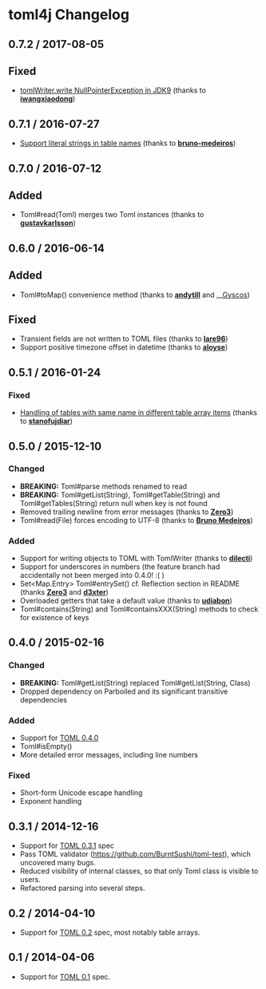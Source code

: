 # toml4j Changelog

## 0.7.2 / 2017-08-05

## Fixed

* [tomlWriter.write NullPointerException in JDK9](https://github.com/mwanji/toml4j/issues/46) (thanks to __[iwangxiaodong](https://github.com/iwangxiaodong)__)

## 0.7.1 / 2016-07-27

* [Support literal strings in table names](https://github.com/mwanji/toml4j/issues/36) (thanks to __[bruno-medeiros](https://github.com/bruno-medeiros)__)

## 0.7.0 / 2016-07-12

## Added

* Toml#read(Toml) merges two Toml instances (thanks to __[gustavkarlsson](https://github.com/gustavkarlsson)__)

## 0.6.0 / 2016-06-14

## Added

* Toml#toMap() convenience method (thanks to __[andytill](https://github.com/andytill)__ and __[Gyscos](https://github.com/Gyscos)) 

## Fixed

* Transient fields are not written to TOML files (thanks to __[lare96](https://github.com/lare96)__)
* Support positive timezone offset in datetime (thanks to __[aloyse](https://github.com/aloyse)__)

## 0.5.1 / 2016-01-24

### Fixed

* [Handling of tables with same name in different table array items](https://github.com/mwanji/toml4j/issues/26) (thanks to __[stanofujdiar](https://github.com/stanofujdiar)__)

## 0.5.0 / 2015-12-10

### Changed

* __BREAKING:__ Toml#parse methods renamed to read
* __BREAKING:__ Toml#getList(String), Toml#getTable(String) and Toml#getTables(String) return null when key is not found
* Removed trailing newline from error messages (thanks to __[Zero3](https://github.com/Zero3)__)
* Toml#read(File) forces encoding to UTF-8 (thanks to __[Bruno Medeiros](https://github.com/bruno-medeiros)__)

### Added

* Support for writing objects to TOML with TomlWriter (thanks to __[dilecti](https://github.com/dilecti)__)
* Support for underscores in numbers (the feature branch had accidentally not been merged into 0.4.0! :( )
* Set<Map.Entry> Toml#entrySet() cf. Reflection section in README (thanks __[Zero3](https://github.com/Zero3)__ and __[d3xter](https://github.com/d3xter)__)
* Overloaded getters that take a default value (thanks to __[udiabon](https://github.com/udiabon)__)
* Toml#contains(String) and Toml#containsXXX(String) methods to check for existence of keys

## 0.4.0 / 2015-02-16

### Changed

* __BREAKING:__ Toml#getList(String) replaced Toml#getList(String, Class) 
* Dropped dependency on Parboiled and its significant transitive dependencies

### Added

* Support for [TOML 0.4.0](https://github.com/toml-lang/toml/blob/master/versions/en/toml-v0.4.0.md)
* Toml#isEmpty()
* More detailed error messages, including line numbers

### Fixed

* Short-form Unicode escape handling
* Exponent handling

## 0.3.1 / 2014-12-16
* Support for [TOML 0.3.1](https://github.com/toml-lang/toml/tree/v0.3.1) spec
* Pass TOML validator (https://github.com/BurntSushi/toml-test), which uncovered many bugs.
* Reduced visibility of internal classes, so that only Toml class is visible to users.
* Refactored parsing into several steps.

## 0.2 / 2014-04-10
* Support for [TOML 0.2](https://github.com/toml-lang/toml/tree/v0.2.0) spec, most notably table arrays.

## 0.1 / 2014-04-06
* Support for [TOML 0.1](https://github.com/toml-lang/toml/tree/v0.1.0) spec.
